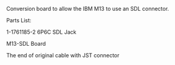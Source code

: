 Conversion board to allow the IBM M13 to use an SDL connector.

Parts List: 

1-1761185-2 6P6C SDL Jack

M13-SDL Board

The end of original cable with JST connector
